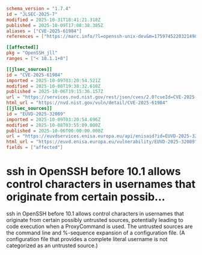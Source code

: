 ```toml
schema_version = "1.7.4"
id = "JLSEC-2025-7"
modified = 2025-10-31T18:41:21.318Z
published = 2025-10-09T17:08:38.385Z
aliases = ["CVE-2025-61984"]
references = ["https://marc.info/?l=openssh-unix-dev&m=175974522032149&w=2", "https://www.openssh.com/releasenotes.html#10.1p1", "https://www.openwall.com/lists/oss-security/2025/10/06/1", "https://dgl.cx/2025/10/bash-a-newline-ssh-proxycommand-cve-2025-61984"]

[[affected]]
pkg = "OpenSSH_jll"
ranges = ["< 10.1.1+0"]

[[jlsec_sources]]
id = "CVE-2025-61984"
imported = 2025-10-09T03:20:54.521Z
modified = 2025-10-08T19:38:32.610Z
published = 2025-10-06T19:15:36.157Z
url = "https://services.nvd.nist.gov/rest/json/cves/2.0?cveId=CVE-2025-61984"
html_url = "https://nvd.nist.gov/vuln/detail/CVE-2025-61984"
[[jlsec_sources]]
id = "EUVD-2025-32089"
imported = 2025-10-09T03:20:54.696Z
modified = 2025-10-08T03:55:09.000Z
published = 2025-10-06T00:00:00.000Z
url = "https://euvdservices.enisa.europa.eu/api/enisaid?id=EUVD-2025-32089"
html_url = "https://euvd.enisa.europa.eu/vulnerability/EUVD-2025-32089"
fields = ["affected"]
```

# ssh in OpenSSH before 10.1 allows control characters in usernames that originate from certain possib...

ssh in OpenSSH before 10.1 allows control characters in usernames that originate from certain possibly untrusted sources, potentially leading to code execution when a ProxyCommand is used. The untrusted sources are the command line and %-sequence expansion of a configuration file. (A configuration file that provides a complete literal username is not categorized as an untrusted source.)

